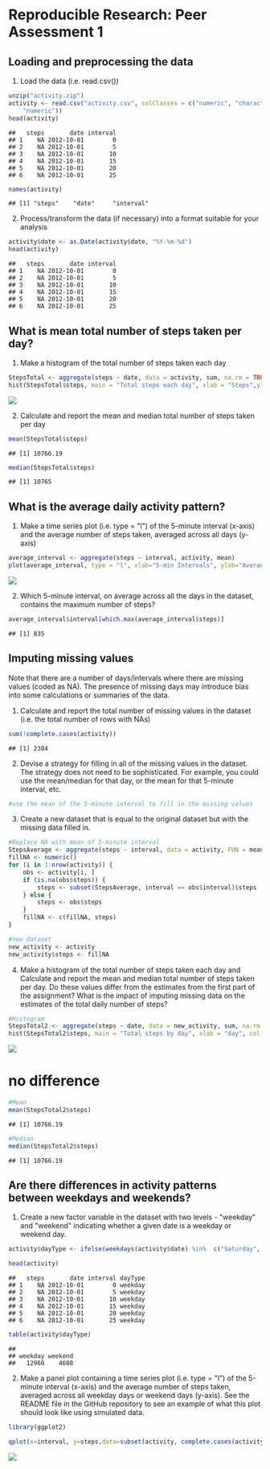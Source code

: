 # Reproducible Research: Peer Assessment 1


## Loading and preprocessing the data

1. Load the data (i.e. read.csv())

```r
unzip("activity.zip")
activity <- read.csv("activity.csv", colClasses = c("numeric", "character", 
    "numeric"))
head(activity)
```

```
##   steps       date interval
## 1    NA 2012-10-01        0
## 2    NA 2012-10-01        5
## 3    NA 2012-10-01       10
## 4    NA 2012-10-01       15
## 5    NA 2012-10-01       20
## 6    NA 2012-10-01       25
```

```r
names(activity)
```

```
## [1] "steps"    "date"     "interval"
```

2. Process/transform the data (if necessary) into a format suitable for your analysis

```r
activity$date <- as.Date(activity$date, "%Y-%m-%d")
head(activity)
```

```
##   steps       date interval
## 1    NA 2012-10-01        0
## 2    NA 2012-10-01        5
## 3    NA 2012-10-01       10
## 4    NA 2012-10-01       15
## 5    NA 2012-10-01       20
## 6    NA 2012-10-01       25
```

## What is mean total number of steps taken per day?

1. Make a histogram of the total number of steps taken each day

```r
StepsTotal <- aggregate(steps ~ date, data = activity, sum, na.rm = TRUE)
hist(StepsTotal$steps, main = "Total steps each day", xlab = "Steps",ylab = "Number of days", col = "blue")
```

![](PA1_template_files/figure-html/Histogram-1.png) 

2. Calculate and report the mean and median total number of steps taken per day

```r
mean(StepsTotal$steps)
```

```
## [1] 10766.19
```

```r
median(StepsTotal$steps)
```

```
## [1] 10765
```

## What is the average daily activity pattern?
1. Make a time series plot (i.e. type = "l") of the 5-minute interval (x-axis) and the average number of steps taken, averaged across all days (y-axis)

```r
average_interval <- aggregate(steps ~ interval, activity, mean)
plot(average_interval, type = "l", xlab="5-min Intervals", ylab="Average Steps per interval", main="Average steps per interval",col="red")
```

![](PA1_template_files/figure-html/pattern-1.png) 

2. Which 5-minute interval, on average across all the days in the dataset, contains the maximum number of steps?

```r
average_interval$interval[which.max(average_interval$steps)]
```

```
## [1] 835
```

## Imputing missing values
Note that there are a number of days/intervals where there are missing values (coded as NA). The presence of missing days may introduce bias into some calculations or summaries of the data.

1. Calculate and report the total number of missing values in the dataset (i.e. the total number of rows with NAs)

```r
sum(!complete.cases(activity))
```

```
## [1] 2304
```

2. Devise a strategy for filling in all of the missing values in the dataset. The strategy does not need to be sophisticated. For example, you could use the mean/median for that day, or the mean for that 5-minute interval, etc.

```r
#use the mean of the 5-minute interval to fill in the missing values
```


3. Create a new dataset that is equal to the original dataset but with the missing data filled in.

```r
#Replace NA with mean of 5-minute interval
StepsAverage <- aggregate(steps ~ interval, data = activity, FUN = mean)
fillNA <- numeric()
for (i in 1:nrow(activity)) {
    obs <- activity[i, ]
    if (is.na(obs$steps)) {
        steps <- subset(StepsAverage, interval == obs$interval)$steps
    } else {
        steps <- obs$steps
    }
    fillNA <- c(fillNA, steps)
}

#new dataset
new_activity <- activity
new_activity$steps <- fillNA
```

4. Make a histogram of the total number of steps taken each day and Calculate and report the mean and median total number of steps taken per day. Do these values differ from the estimates from the first part of the assignment? What is the impact of imputing missing data on the estimates of the total daily number of steps?

```r
#Histogram
StepsTotal2 <- aggregate(steps ~ date, data = new_activity, sum, na.rm = TRUE)
hist(StepsTotal2$steps, main = "Total steps by day", xlab = "day", col = "red")
```

![](PA1_template_files/figure-html/Hist-1.png) 
# no difference


```r
#Mean
mean(StepsTotal2$steps)
```

```
## [1] 10766.19
```

```r
#Median
median(StepsTotal2$steps)
```

```
## [1] 10766.19
```

## Are there differences in activity patterns between weekdays and weekends?
1. Create a new factor variable in the dataset with two levels - "weekday" and "weekend" indicating whether a given date is a weekday or weekend day.

```r
activity$dayType <- ifelse(weekdays(activity$date) %in%  c("Saturday", "Sunday"),'weekend','weekday')

head(activity)
```

```
##   steps       date interval dayType
## 1    NA 2012-10-01        0 weekday
## 2    NA 2012-10-01        5 weekday
## 3    NA 2012-10-01       10 weekday
## 4    NA 2012-10-01       15 weekday
## 5    NA 2012-10-01       20 weekday
## 6    NA 2012-10-01       25 weekday
```

```r
table(activity$dayType)
```

```
## 
## weekday weekend 
##   12960    4608
```

2. Make a panel plot containing a time series plot (i.e. type = "l") of the 5-minute interval (x-axis) and the average number of steps taken, averaged across all weekday days or weekend days (y-axis). See the README file in the GitHub repository to see an example of what this plot should look like using simulated data.

```r
library(ggplot2)

qplot(x=interval, y=steps,data=subset(activity, complete.cases(activity)),geom='smooth', stat='summary', fun.y=mean) + facet_grid(dayType~.) + facet_wrap(~dayType,nrow=2) + theme(strip.background = element_rect(fill="#ffe5cc")) + labs(title=' Average steps per days, analyzing weekdays and weekend patterns')
```

![](PA1_template_files/figure-html/time-series-1.png) 
